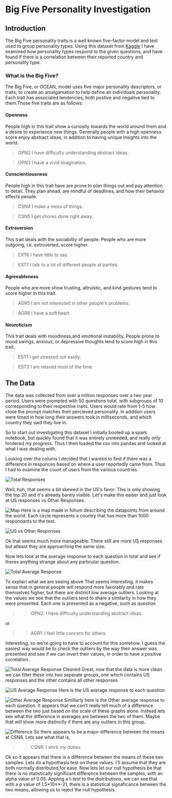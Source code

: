 # Big Five Personality Investigation
## Introduction
The Big Five personality traits is a well known five-factor model and test used to group personality types. Using this dataset from [Kaggle](https://www.kaggle.com/tunguz/big-five-personality-test?select=IPIP-FFM-data-8Nov2018) I have  examined how personality types respond to the given questions, and have found if there is a correlation between their reported country and personality type.

### What is the Big Five?
The Big Five, or OCEAN, model uses five major personality descriptors, or traits, to create an amalgamation to help define an individuals personality. Each trait has associated tendencies, both postive and negative tied to them.Those five traits are as follows:

#### Openness
People high in this trait show a curiosity towards the world around them and a desire to experience new things. Generally people with a high openness score enjoy abstract ideas, in addition to having unique insights into the world.
>OPN2	I have difficulty understanding abstract ideas.

>OPN3	I have a vivid imagination.

#### Conscientiousness
People high in this trait have are prone to plan things out and pay attention to detail. They plan ahead, are mindful of deadlines, and how their behavior effects people.
>CSN4	I make a mess of things.

>CSN5	I get chores done right away.

#### Extraversion
This trait deals with the sociability of people. People who are more outgoing, i.e. extroverted, score higher.
>EXT6	I have little to say.

>EXT7	I talk to a lot of different people at parties.

#### Agreeableness 
People who are more show trusting, altruistic, and kind gestures tend to score higher in this trait.
>AGR5	I am not interested in other people's problems.

>AGR6	I have a soft heart.

#### Neuroticism
This trait deals with moodiness,and emotional instability. People prone to mood swings, anxious, or depressive thoughts tend to score high in this trait.
>EST1	I get stressed out easily.

>EST2	I am relaxed most of the time.

## The Data
The data was collected from over a million responses over a two year period. Users were prompted with 50 questions total, with subgroups of 10 corresponding to their respective traits. Users would rate from 1-5 how close the prompt matches their percieved personality. In addition users were timed in how long their answers took in milliseconds, and which country they said they live in.

So to start out investigating this dataset I initially booted up a spark notebook, but quickly found that it was entirely unneeded, and really only hindered my progress. Thus I then loaded the csv into pandas and looked at what I was dealing with. 

Looking over the colums I decided that I wanted to find if there was a difference in responces based on where a user reportedly came from. Thus I had to examine the count of users from the various countries.

![Total Responses](/Images/TotalResp.png)

Well, huh, that seems a bit skewed in the US's favor. This is only showing the top 20 and it's already barely visible. Let's make this eaiser and just look at US responses vs Other Responses.

![Map](/Images/Map.png)
Here is a map made in folium describing the datapoints from around the world. Each circle represents a country that has more than 1000 respondants to the test.

![US vs Other Responses](/Images/SplitResponse.png)

Ok that seems much more manageable. There still are more US responses but atleast they are approaching the same size.

Now lets look at the average response to each question in total and see if theres anything strange about any particular question.

![Total Average Response](/Images/UnfilterCorr.png)

To explain what we are seeing above
That seems interesting, it makes sense that in general people will respond more favorably and rate themselves higher, but there are distinct low average outliers. Looking at the values we see that the outliers tend to share a similarity in how they were presented. Each one is presented as a negative, such as question

>>OPN2: I have difficulty understanding abstract ideas.

or

>>AGR1: I feel little concern for others.

Interesting, so we're going to have to account for this somehow. I guess the easiest way would be to check the outliers by the way their answer was presented and see if we can invert their values, in order to have a positive correlation.

![Total Average Response Cleaned](/Images/TotalCorr.png)
Great, now that the data is more clean we can filter these into two seperate groups, one which contains US responses and the other contains all other responses

![US Average Response](/Images/USCorr.png)
Here is the US average response to each question.

![Other Average Response](/Images/NotUSCor.png)
Simillarly here is the Other average response to each question. It appears that we can't really tell much of a difference between the two just based on the scale of these graphs alone. Instead lets see what the difference in averages are between the two of them. Maybe that will show more distinctly if there are any outliers in this group.


![Difference](/Images/MeanCorr.png)
So there appears to be a major difference between the means at CSN8. Lets see what that is,

>> CSN8: I shirk my duties.

Ok so it appears that there is a difference between the means of these two samples. Lets do a hypothesis test on these values. I'll assume that they are both normally distributed,for ease. Now lets let our null hypothesis be that there is no statistically significant difference between the samples, with an alpha value of 0.05. Appling a t-test to the distributions, we can see that with a p value of 1.5*10**-21, there is a statistical signaficance between the two means, allowing us to reject the null hypothesis.





